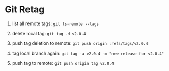 # Git Retag

1. list all remote tags: `git ls-remote --tags`

2. delete local tag: `git tag -d v2.0.4`

3. push tag deletion to remote: `git push origin :refs/tags/v2.0.4`

4. tag local branch again: `git tag -a v2.0.4 -m "new release for v2.0.4"`

5. push tag to remote: `git push origin tag v2.0.4`
